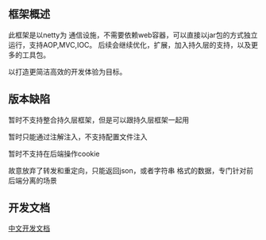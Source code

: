 ## 框架概述
此框架是以netty为 通信设施，不需要依赖web容器，可以直接以jar包的方式独立运行，支持AOP,MVC,IOC。 后续会继续优化，扩展，加入持久层的支持，以及更多的工具包。

以打造更简洁高效的开发体验为目标。

## 版本缺陷
暂时不支持整合持久层框架，但是可以跟持久层框架一起用

暂时只能通过注解注入，不支持配置文件注入

暂时不支持在后端操作cookie

故意放弃了转发和重定向，只能返回json，或者字符串 格式的数据，专门针对前后端分离的场景

## 开发文档

[中文开发文档](https://zhuanlan.zhihu.com/p/35899386)
